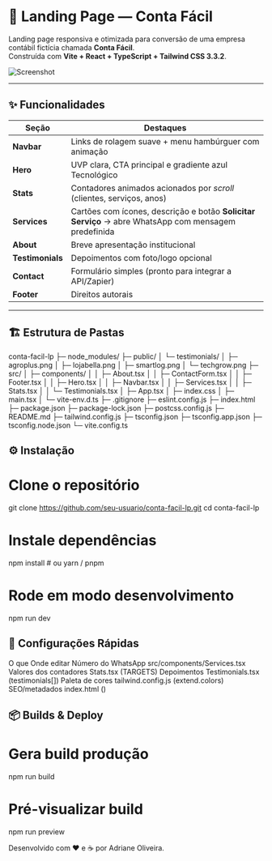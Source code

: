 # 🚀 Landing Page — **Conta Fácil**

Landing page responsiva e otimizada para conversão de uma empresa contábil fictícia chamada **Conta Fácil**.  
Construída com **Vite + React + TypeScript + Tailwind CSS 3.3.2**.

![Screenshot](./public/cover.png)

---

## ✨ Funcionalidades

| Seção            | Destaques                                                                                   |
|------------------|---------------------------------------------------------------------------------------------|
| **Navbar**       | Links de rolagem suave + menu hambúrguer com animação                                       |
| **Hero**         | UVP clara, CTA principal e gradiente azul Tecnológico                                       |
| **Stats**        | Contadores animados acionados por _scroll_ (clientes, serviços, anos)                       |
| **Services**     | Cartões com ícones, descrição e botão **Solicitar Serviço** → abre WhatsApp com mensagem predefinida |
| **About**        | Breve apresentação institucional                                                            |
| **Testimonials** | Depoimentos com foto/logo opcional                                                          |
| **Contact**      | Formulário simples (pronto para integrar a API/Zapier)                                      |
| **Footer**       | Direitos autorais                                                                          |

---

## 🏗️ Estrutura de Pastas
conta-facil-lp
├─ node_modules/
├─ public/
│  └─ testimonials/
│     ├─ agroplus.png
│     ├─ lojabella.png
│     ├─ smartlog.png
│     └─ techgrow.png
├─ src/
│  ├─ components/
│  │  ├─ About.tsx
│  │  ├─ ContactForm.tsx
│  │  ├─ Footer.tsx
│  │  ├─ Hero.tsx
│  │  ├─ Navbar.tsx
│  │  ├─ Services.tsx
│  │  ├─ Stats.tsx
│  │  └─ Testimonials.tsx
│  ├─ App.tsx
│  ├─ index.css
│  ├─ main.tsx
│  └─ vite-env.d.ts
├─ .gitignore
├─ eslint.config.js
├─ index.html
├─ package.json
├─ package-lock.json
├─ postcss.config.js
├─ README.md
├─ tailwind.config.js
├─ tsconfig.json
├─ tsconfig.app.json
├─ tsconfig.node.json
└─ vite.config.ts



## ⚙️ Instalação
# Clone o repositório
git clone https://github.com/seu-usuario/conta-facil-lp.git
cd conta-facil-lp

# Instale dependências
npm install         # ou yarn / pnpm

# Rode em modo desenvolvimento
npm run dev

## 🔧 Configurações Rápidas

O que	                               Onde editar
Número do WhatsApp	           src/components/Services.tsx
Valores dos contadores       	 Stats.tsx (TARGETS)
Depoimentos	                   Testimonials.tsx (testimonials[])
Paleta de cores	               tailwind.config.js (extend.colors)
SEO/metadados	                 index.html (<head>)

## 📦 Builds & Deploy
# Gera build produção
npm run build

# Pré-visualizar build
npm run preview


Desenvolvido com ♥ e ☕ por Adriane Oliveira.